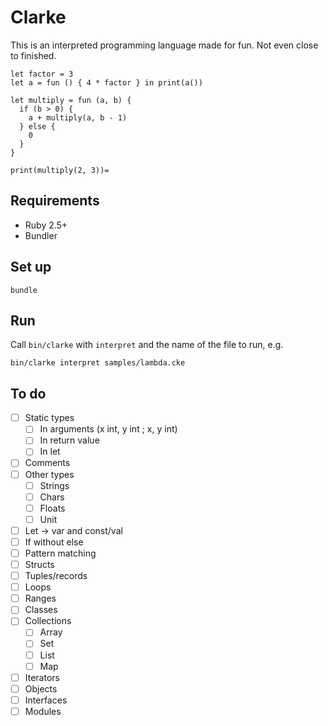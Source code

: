 # Clarke

This is an interpreted programming language made for fun. Not even close to finished.

```
let factor = 3
let a = fun () { 4 * factor } in print(a())
```

```
let multiply = fun (a, b) {
  if (b > 0) {
    a + multiply(a, b - 1)
  } else {
    0
  }
}

print(multiply(2, 3))=
```

## Requirements

* Ruby 2.5+
* Bundler

## Set up

```
bundle
```

## Run

Call `bin/clarke` with `interpret` and the name of the file to run, e.g.

```
bin/clarke interpret samples/lambda.cke
```

## To do

* [ ] Static types
  * [ ] In arguments (x int, y int ; x, y int)
  * [ ] In return value
  * [ ] In let
* [ ] Comments
* [ ] Other types
  * [ ] Strings
  * [ ] Chars
  * [ ] Floats
  * [ ] Unit
* [ ] Let -> var and const/val
* [ ] If without else
* [ ] Pattern matching
* [ ] Structs
* [ ] Tuples/records
* [ ] Loops
* [ ] Ranges
* [ ] Classes
* [ ] Collections
  * [ ] Array
  * [ ] Set
  * [ ] List
  * [ ] Map
* [ ] Iterators
* [ ] Objects
* [ ] Interfaces
* [ ] Modules
